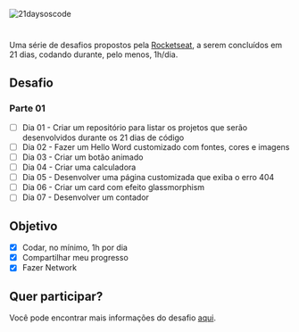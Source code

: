![21daysoscode](https://user-images.githubusercontent.com/46784384/189349604-ae7a87a7-a1a2-4518-ba11-69badc27c634.svg)



#

Uma série de desafios propostos pela [Rocketseat](www.rocketseat.com.br), a serem concluídos em 21 dias, codando durante, pelo menos, 1h/dia.

## Desafio

### Parte 01

- [ ] Dia 01 - Criar um repositório para listar os projetos que serão desenvolvidos durante os 21 dias de código
- [ ] Dia 02 - Fazer um Hello Word customizado com fontes, cores e imagens
- [ ] Dia 03 - Criar um botão animado
- [ ] Dia 04 - Criar uma calculadora
- [ ] Dia 05 - Desenvolver uma página customizada que exiba o erro 404
- [ ] Dia 06 - Criar um card com efeito glassmorphism
- [ ] Dia 07 - Desenvolver um contador

## Objetivo

- [x] Codar, no mínimo, 1h por dia
- [x] Compartilhar meu progresso
- [x] Fazer Network

## Quer participar?

Você pode encontrar mais informações do desafio [aqui](https://www.instagram.com/p/ChTBg1BpLGU/).
